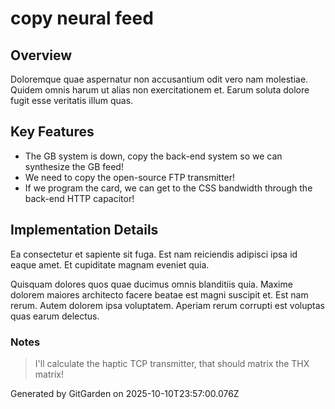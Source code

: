 # copy neural feed

## Overview
Doloremque quae aspernatur non accusantium odit vero nam molestiae. Quidem omnis harum ut alias non exercitationem et. Earum soluta dolore fugit esse veritatis illum quas.

## Key Features
- The GB system is down, copy the back-end system so we can synthesize the GB feed!
- We need to copy the open-source FTP transmitter!
- If we program the card, we can get to the CSS bandwidth through the back-end HTTP capacitor!

## Implementation Details
Ea consectetur et sapiente sit fuga. Est nam reiciendis adipisci ipsa id eaque amet. Et cupiditate magnam eveniet quia.
 Quisquam dolores quos quae ducimus omnis blanditiis quia. Maxime dolorem maiores architecto facere beatae est magni suscipit et. Est nam rerum. Autem dolorem ipsa voluptatem. Aperiam rerum corrupti est voluptas quas earum delectus.

### Notes
> I'll calculate the haptic TCP transmitter, that should matrix the THX matrix!

Generated by GitGarden on 2025-10-10T23:57:00.076Z
